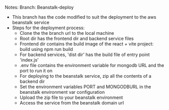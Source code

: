 Notes:
Branch: Beanstalk-deploy
- This branch has the code modified to suit the deployment to the aws beanstalk service
- Steps for the deployment process:
     - Clone the the branch url to the local machine
     - Root dir has the frontend dir and backend service files
     - Frontend dir contains the build image of the react + vite project: build using npm run build
     - For backend services, 'dist dir' has the build file of entry point 'index.js'
     - .env file contains the environment variable for mongodb URL and the port to run it on
     - For deploying to the beanstalk service, zip all the contents of a backend dir
     - Set the environment variables PORT and MONGODBURL in the beanstalk environment var configuration
     - Upload the zip file to your beanstalk environment
     - Access the service from the beanstalk domain url
